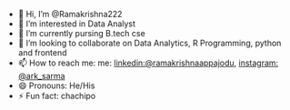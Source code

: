 - 👋 Hi, I’m @Ramakrishna222
- 👀 I’m interested in Data Analyst
- 🌱 I’m currently pursing B.tech cse 
- 💞️ I’m looking to collaborate on Data Analytics, R Programming, python and frontend
- 📫 How to reach me:  me: [linkedin:@ramakrishnaappajodu](https://www.linkedin.com/in/ramakrishna-appajodu/), [instagram: @ark_sarma](https://www.instagram.com/ark_sarma_/?hl=en)
- 😄 Pronouns: He/His
- ⚡ Fun fact: chachipo 

<!---
Ramakrishna222/Ramakrishna222 is a ✨ special ✨ repository because its `README.md` (this file) appears on your GitHub profile.
You can click the Preview link to take a look at your changes.
--->
